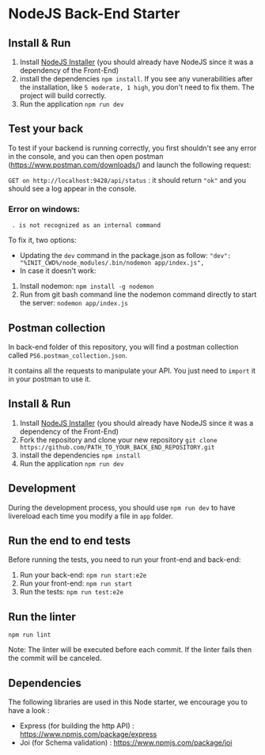 # NodeJS Back-End Starter

## Install & Run

1) Install [NodeJS Installer](https://nodejs.org/en/download/) (you should already have NodeJS since it was a dependency of the Front-End)
2) install the dependencies `npm install`. If you see any vunerabilities after the installation, like `5 moderate, 1 high`, you don't need to fix them. The project will build correctly.
3) Run the application `npm run dev`

## Test your back

To test if your backend is running correctly, you first shouldn't see any error in the console, and you can then open postman (https://www.postman.com/downloads/) and launch the following request:

`GET on http://localhost:9428/api/status` : it should return `"ok"` and you should see a log appear in the console.

### Error on windows:

``` . is not recognized as an internal command```

To fix it, two options:
- Updating the `dev` command in the package.json as follow: `"dev": "%INIT_CWD%/node_modules/.bin/nodemon app/index.js",`
- In case it doesn't work: 
1) Install nodemon: `npm install -g nodemon`
2) Run from git bash command line the nodemon command directly to start the server: `nodemon app/index.js` 
## Postman collection

In back-end folder of this repository, you will find a postman collection called `PS6.postman_collection.json`. 

It contains all the requests to manipulate your API. You just need to `import` it in your postman to use it.

## Install & Run

1) Install [NodeJS Installer](https://nodejs.org/en/download/) (you should already have NodeJS since it was a dependency of the Front-End)
2) Fork the repository and clone your new repository `git clone https://github.com/PATH_TO_YOUR_BACK_END_REPOSITORY.git`
3) install the dependencies `npm install`
4) Run the application `npm run dev`


## Development

During the development process, you should use `npm run dev` to have livereload each time you modify a file in `app` folder.

## Run the end to end tests

Before running the tests, you need to run your front-end and back-end:

1) Run your back-end: `npm run start:e2e`
2) Run your front-end: `npm run start`
3) Run the tests:  `npm run test:e2e`

## Run the linter

```
npm run lint
```
Note: The linter will be executed before each commit. If the linter fails then the commit will be canceled.

## Dependencies

The following libraries are used in this Node starter, we encourage you to have a look :
- Express (for building the http API) : https://www.npmjs.com/package/express
- Joi (for Schema validation) : https://www.npmjs.com/package/joi
